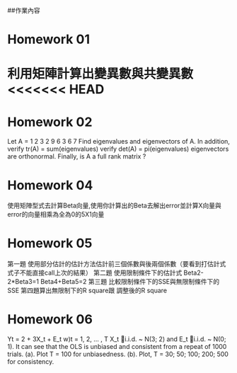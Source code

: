 ##作業內容

# Homework 01
利用矩陣計算出變異數與共變異數
<<<<<<< HEAD
=======

# Homework 02
Let A =
1 2 3
2 9 6
3 6 7
Find eigenvalues and eigenvectors of A. 
In addition, 
verify tr(A) = sum(eigenvalues)
verify det(A) = pi(eigenvalues)
eigenvectors are orthonormal. 
Finally, is A a full rank matrix ?

# Homework 04
使用矩陣型式去計算Beta向量,使用你計算出的Beta去解出error並計算X向量與error的向量相乘為全為0的5X1向量

# Homework 05
第一題 
使用部分估計的估計方法估計前三個係數與後兩個係數（要看到打估計式式子不能直接call上次的結果）
第二題
使用限制條件下的估計式
Beta2-2*Beta3=1
Beta4+Beta5=2
第三題
比較限制條件下的SSE與無限制條件下的SSE
第四題算出無限制下的R square跟 調整後的R square

# Homework 06
Yt = 2 + 3X_t + E_t 
w)t = 1, 2, ... , T
  X_t i.i.d. ~ N(3; 2) and E_t i.i.d. ~ N(0; 1).
It can see that the OLS is unbiased and consistent from a repeat of 1000 trials.
(a). Plot T = 100 for unbiasedness.
(b). Plot, T = 30; 50; 100; 200; 500 for consistency.
